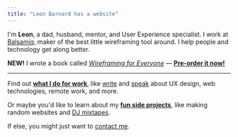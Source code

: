 ```yaml
---
title: "Leon Barnard has a website"
---
```


I'm **Leon**, a dad, husband, mentor, and User Experience specialist. I work at [Balsamiq](http://balsamiq.com/), maker of the best little wireframing tool around. I help people and technology get along better.

**NEW!** I wrote a book called [*Wireframing for Everyone*](https://balsamiq.com/learn/wireframing-book/) —
**[Pre-order it now!](https://abookapart.com/products/wireframing-for-everyone)**

---

Find out **[what I do for work](/work/)**, like [write](/work/#writing) and [speak](/work/#speaking) about UX design, web technologies, remote work, and more.

Or maybe you'd like to learn about my **[fun side projects](/fun/)**, like making random websites and [DJ mixtapes](https://www.mixcloud.com/leonbarnard/uploads/).

If else, you might just want to [contact me](/contact/).
